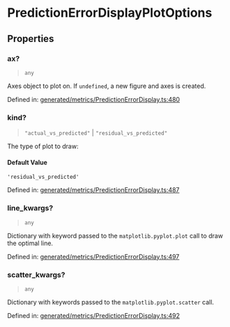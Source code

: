 # PredictionErrorDisplayPlotOptions

## Properties

### ax?

> `any`

Axes object to plot on. If `undefined`, a new figure and axes is created.

Defined in:  [generated/metrics/PredictionErrorDisplay.ts:480](https://github.com/transitive-bullshit/scikit-learn-ts/blob/b59c1ff/packages/sklearn/src/generated/metrics/PredictionErrorDisplay.ts#L480)

### kind?

> `"actual_vs_predicted"` \| `"residual_vs_predicted"`

The type of plot to draw:

#### Default Value

`'residual_vs_predicted'`

Defined in:  [generated/metrics/PredictionErrorDisplay.ts:487](https://github.com/transitive-bullshit/scikit-learn-ts/blob/b59c1ff/packages/sklearn/src/generated/metrics/PredictionErrorDisplay.ts#L487)

### line\_kwargs?

> `any`

Dictionary with keyword passed to the `matplotlib.pyplot.plot` call to draw the optimal line.

Defined in:  [generated/metrics/PredictionErrorDisplay.ts:497](https://github.com/transitive-bullshit/scikit-learn-ts/blob/b59c1ff/packages/sklearn/src/generated/metrics/PredictionErrorDisplay.ts#L497)

### scatter\_kwargs?

> `any`

Dictionary with keywords passed to the `matplotlib.pyplot.scatter` call.

Defined in:  [generated/metrics/PredictionErrorDisplay.ts:492](https://github.com/transitive-bullshit/scikit-learn-ts/blob/b59c1ff/packages/sklearn/src/generated/metrics/PredictionErrorDisplay.ts#L492)
